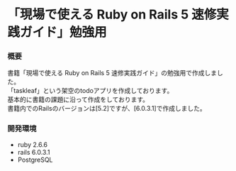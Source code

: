 # 「現場で使える Ruby on Rails 5 速修実践ガイド」勉強用

### 概要

書籍「現場で使える Ruby on Rails 5 速修実践ガイド」の勉強用で作成しました。  
「taskleaf」という架空のtodoアプリを作成しております。  
基本的に書籍の課題に沿って作成をしております。  
書籍内でのRailsのバージョンは[5.2]ですが、[6.0.3.1]で作成しました。

### 開発環境

- ruby 2.6.6
- rails 6.0.3.1
- PostgreSQL
